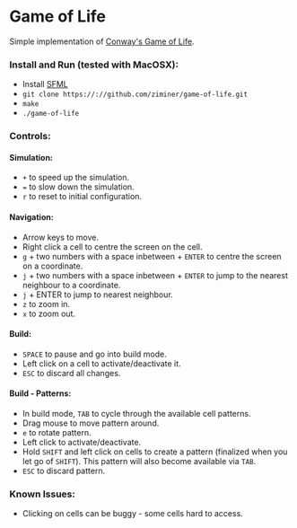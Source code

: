 # Game of Life

Simple implementation of [Conway's Game of Life](http://en.wikipedia.org/wiki/Conway's_Game_of_Life).

### Install and Run (tested with MacOSX):
* Install [SFML](www.sfml-dev.org)
* `git clone https://://github.com/ziminer/game-of-life.git`
* `make`
* `./game-of-life`

### Controls:
#### Simulation:
* `+` to speed up the simulation.
* `=` to slow down the simulation.
* `r` to reset to initial configuration.

#### Navigation:
* Arrow keys to move.
* Right click a cell to centre the screen on the cell.
* `g` + two numbers with a space inbetween + `ENTER` to centre the screen on a coordinate.
* `j` + two numbers with a space inbetween + `ENTER` to jump to the nearest neighbour to a coordinate.
* `j` + ENTER to jump to nearest neighbour.
* `z` to zoom in.
* `x` to zoom out.

#### Build:
* `SPACE` to pause and go into build mode.
* Left click on a cell to activate/deactivate it.
* `ESC` to discard all changes.

#### Build - Patterns:
* In build mode, `TAB` to cycle through the available cell patterns.
* Drag mouse to move pattern around.
* `e` to rotate pattern.
* Left click to activate/deactivate.
* Hold `SHIFT` and left click on cells to create a pattern (finalized when you let go of `SHIFT`). This pattern will also become available via `TAB`.
* `ESC` to discard pattern.

### Known Issues:
* Clicking on cells can be buggy - some cells hard to access.

